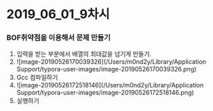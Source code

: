 # 2019_06_01_9차시

### BOF취약점을 이용해서 문제 만들기

1. 입력을 받는 부분에서 배열의 최대값을 넘기게 만들기.
2. ![image-20190526170039326](/Users/m0nd2y/Library/Application Support/typora-user-images/image-20190526170039326.png)
3. Gcc 컴파일하기
4. ![image-20190526172518146](/Users/m0nd2y/Library/Application Support/typora-user-images/image-20190526172518146.png)
5. 실행하기